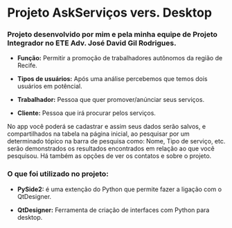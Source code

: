 # Projeto AskServiços vers. Desktop
### Projeto desenvolvido por mim e pela minha equipe de Projeto Integrador no ETE Adv. José David Gil Rodrigues.

- **Função:** Permitir a promoção de trabalhadores autônomos da região de Recife.

- **Tipos de usuários:** Após uma análise percebemos que temos dois usuários em potêncial.


- **Trabalhador:** Pessoa que quer promover/anúnciar seus serviços.


- **Cliente:** Pessoa que irá procurar pelos serviços.

No app você poderá se cadastrar e assim seus dados serão salvos, e compartilhados na tabela na página inicial, ao pesquisar por um determinado tópico na barra de pesquisa como: Nome, Tipo de serviço, etc. serão demonstrados os resultados encontrados em relação ao que você pesquisou. Há também as opções de ver os contatos e sobre o projeto. 

### O que foi utilizado no projeto:

- **PySide2:** é uma extenção do Python que permite fazer a ligação com o QtDesigner.


- **QtDesigner:** Ferramenta de criação de interfaces com Python para desktop.
